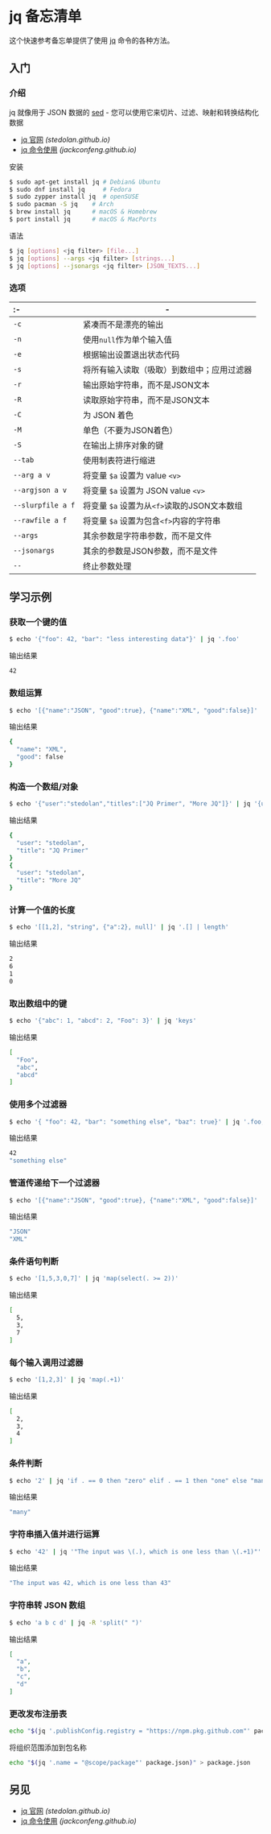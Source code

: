 jq 备忘清单
===

这个快速参考备忘单提供了使用 [jq](https://stedolan.github.io/jq/) 命令的各种方法。

入门
----

### 介绍

jq 就像用于 JSON 数据的 [sed](./sed.md) - 您可以使用它来切片、过滤、映射和转换结构化数据

- [jq 官网](https://stedolan.github.io/jq/) _(stedolan.github.io)_
- [jq 命令使用](https://jackconfeng.github.io/linux-command/c/jq.html) _(jackconfeng.github.io)_

安装

```bash
$ sudo apt-get install jq # Debian& Ubuntu
$ sudo dnf install jq     # Fedora 
$ sudo zypper install jq  # openSUSE
$ sudo pacman -S jq    # Arch
$ brew install jq      # macOS & Homebrew
$ port install jq      # macOS & MacPorts
```

语法

```bash
$ jq [options] <jq filter> [file...]
$ jq [options] --args <jq filter> [strings...]
$ jq [options] --jsonargs <jq filter> [JSON_TEXTS...]
```
<!--rehype:className=wrap-text -->

### 选项
<!--rehype:wrap-class=col-span-2-->

:- | -
:- | -
`-c`               | 紧凑而不是漂亮的输出
`-n`               | 使用`null`作为单个输入值
`-e`               | 根据输出设置退出状态代码
`-s`               | 将所有输入读取（吸取）到数组中；应用过滤器
`-r`               | 输出原始字符串，而不是JSON文本
`-R`               | 读取原始字符串，而不是JSON文本
`-C`               | 为 JSON 着色
`-M`               | 单色（不要为JSON着色）
`-S`               | 在输出上排序对象的键
`--tab`            | 使用制表符进行缩进
`--arg a v`        | 将变量 `$a` 设置为 value `<v>`
`--argjson a v`    | 将变量 `$a` 设置为 JSON value `<v>`
`--slurpfile a f`  | 将变量 `$a` 设置为从`<f>`读取的JSON文本数组
`--rawfile a f`    | 将变量 `$a` 设置为包含`<f>`内容的字符串
`--args`           | 其余参数是字符串参数，而不是文件
`--jsonargs`       | 其余的参数是JSON参数，而不是文件
`--`               | 终止参数处理

学习示例
---

### 获取一个键的值

```bash
$ echo '{"foo": 42, "bar": "less interesting data"}' | jq '.foo'
```
<!--rehype:className=wrap-text -->

输出结果

```bash
42
```

### 数组运算

```bash
$ echo '[{"name":"JSON", "good":true}, {"name":"XML", "good":false}]' | jq '.[1]'
```
<!--rehype:className=wrap-text -->

输出结果

```bash
{
  "name": "XML",
  "good": false
}
```

### 构造一个数组/对象

```bash
$ echo '{"user":"stedolan","titles":["JQ Primer", "More JQ"]}' | jq '{user, title: .titles[]}'
```
<!--rehype:className=wrap-text -->

输出结果

```bash
{
  "user": "stedolan",
  "title": "JQ Primer"
}
{
  "user": "stedolan",
  "title": "More JQ"
}
```

### 计算一个值的长度

```bash
$ echo '[[1,2], "string", {"a":2}, null]' | jq '.[] | length'              
```
<!--rehype:className=wrap-text -->

输出结果

```bash
2
6
1
0
```

### 取出数组中的键

```bash
$ echo '{"abc": 1, "abcd": 2, "Foo": 3}' | jq 'keys'              
```
<!--rehype:className=wrap-text -->

输出结果

```bash
[
  "Foo",
  "abc",
  "abcd"
]
```

### 使用多个过滤器

```bash
$ echo '{ "foo": 42, "bar": "something else", "baz": true}' | jq '.foo, .bar' 
```
<!--rehype:className=wrap-text -->

输出结果

```bash
42
"something else"
```

### 管道传递给下一个过滤器

```bash
$ echo '[{"name":"JSON", "good":true}, {"name":"XML", "good":false}]' | jq '.[] | .name'     
```
<!--rehype:className=wrap-text -->

输出结果

```bash
"JSON"
"XML"
```

### 条件语句判断

```bash
$ echo '[1,5,3,0,7]' | jq 'map(select(. >= 2))'        
```
<!--rehype:className=wrap-text -->

输出结果

```bash
[
  5,
  3,
  7
]
```

### 每个输入调用过滤器

```bash
$ echo '[1,2,3]' | jq 'map(.+1)'
```

输出结果

```bash
[
  2,
  3,
  4
]
```

### 条件判断

```bash
$ echo '2' | jq 'if . == 0 then "zero" elif . == 1 then "one" else "many" end'
```
<!--rehype:className=wrap-text -->

输出结果

```bash
"many"
```

### 字符串插入值并进行运算

```bash
$ echo '42' | jq '"The input was \(.), which is one less than \(.+1)"'
```
<!--rehype:className=wrap-text -->

输出结果

```bash
"The input was 42, which is one less than 43"
```
<!--rehype:className=wrap-text -->

### 字符串转 JSON 数组

```bash
$ echo 'a b c d' | jq -R 'split(" ")'
```
<!--rehype:className=wrap-text -->

输出结果

```json
[
  "a",
  "b",
  "c",
  "d"
]
```
<!--rehype:className=wrap-text -->

### 更改发布注册表

```bash
echo "$(jq '.publishConfig.registry = "https://npm.pkg.github.com"' package.json)" > package.json
```

将组织范围添加到包名称

```bash
echo "$(jq '.name = "@scope/package"' package.json)" > package.json
```

另见
----

- [jq 官网](https://stedolan.github.io/jq/) _(stedolan.github.io)_
- [jq 命令使用](https://jackconfeng.github.io/linux-command/c/jq.html) _(jackconfeng.github.io)_
